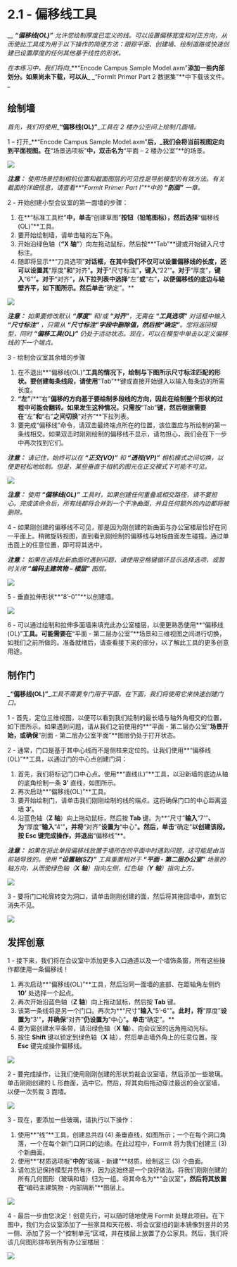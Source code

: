 # 2.1 - 偏移线工具

__ _**“偏移线(OL)”**_ _允许您绘制厚度已定义的线。可以设置偏移宽度和对正方向，从而使此工具成为用于以下操作的简便方法：跟踪平面、创建墙、绘制道路或快速创建已设置厚度的任何其他基于线性的形状。_

_在本练习中，我们将向__**“Encode Campus Sample Model.axm”**添加一些内部划分。如果尚未下载，可以从_ _**“FormIt Primer Part 2 数据集”**中下载该文件。_

## 绘制墙

_首先，我们将使用__**“偏移线(OL)”**__工具在 2 楼办公空间上绘制几面墙。_

1 – 打开_**“Encode Campus Sample Model.axm”**后，_我们会将当前视图定向到平面视图。在**“场景选项板”**中，双击名为**“平面 – 2 楼办公室”**的场景。

![](../../.gitbook/assets/0_orienting-view_annotated_edited_edited-again.png)

_**注意：**_ _使用场景控制相机位置和截面图层的可见性是导航模型的有效方法。有关截面的详细信息，请查看**“FormIt Primer Part I”**中的_ _**“剖面”**_ _一章。_

2 _**-**_ 开始创建小型会议室的第一面墙的步骤：

1. 在**“标准工具栏”**中，单击**“创建草图”**按钮（铅笔图标），然后选择**“偏移线(OL)”**工具。
2. 要开始绘制墙，请单击轴的左下角。
3. 开始沿绿色轴（**“X 轴”**）向左拖动鼠标，然后按**“Tab”**键或开始键入尺寸标注。
4. 随即将显示**“刀具选项”**对话框，在其中我们不仅可以设置偏移线的长度，还可以设置其**“厚度”**和**“对齐”**。对于**“尺寸标注”**，键入**“22'”**。对于**“厚度”**，键入**“6””**。对于**“对齐”**，从下拉列表中选择**“左”**或**“右”**，以便偏移线的底边与轴壁齐平，如下图所示。然后单击**“确定”。**

![](../../.gitbook/assets/1_first-offset-line_combined_annotated_edited.png)

_**注意：**_ _如果要修改默认_ _**“厚度”**_ _和/或_ _**“对齐”**，无需在_ _**“工具选项”**_ _对话框中输入_ _**“尺寸标注”**_ _，只需从_ _**“尺寸标注”**__字段中删除值，然后按__**“确定”**。您将返回模型，同时_ _**“偏移工具(OL)”**_ _仍处于活动状态。现在，可以在模型中单击以定义偏移线的下一个端点。_

3 - 绘制会议室其余墙的步骤

1. 在不退出**“偏移线(OL)”**工具的情况下，绘制与下图所示尺寸标注匹配的形状。要创建每条线段，请使用**“Tab”**键或直接开始键入以输入每条边的所需长度。
2. **“左”**/**“右”**偏移的方向基于要绘制多段线的方向，因此在绘制整个形状的过程中可能会翻转。如果发生这种情况，只需按**“Tab”**键，然后根据需要在**“左”**和**“右”**之间切换**“对齐”**下拉列表。
3. 要完成“偏移线”命令，请双击最终端点所在的位置，该位置应与所绘制的第一条线相交。如果双击时刚刚绘制的偏移线不显示，请勿担心，我们会在下一步中再次找到它们。

_**注意：**_ _请记住，始终可以在_ _**“正交(VO)”**_ _和_ _**“透视(VP)”**_ _相机模式之间切换，以便更轻松地绘制。但是，某些垂直于相机的图元在正交模式下可能不可见。_

![](../../.gitbook/assets/2%20%2810%29.png)

_**注意：**_ _使用_ _**“偏移线(OL)”**_ _工具时，如果创建任何重叠或相交路径，请不要担心。完成该命令后，所有线都将合并到一个干净曲面，并且任何额外的内边都将被删除。_

4 - 如果刚创建的偏移线不可见，那是因为刚创建的新曲面与办公室楼层恰好在同一平面上。稍微旋转视图，直到看到刚绘制的偏移线与地板曲面发生碰撞。通过单击面上的任意位置，即可将其选中。

_**注意：**_ _如果在选择此新曲面时遇到问题，请使用空格键循环显示选择选项，或暂时关闭_ _**“编码主建筑物 – 楼层”**_ _图层。_

![](../../.gitbook/assets/3%20%2814%29.png)

5 - 垂直拉伸形状**“8’-0””**以创建墙。

![](../../.gitbook/assets/4%20%2815%29.png)

6 - 可以通过绘制和拉伸多面墙来填充此办公室楼层，以便更熟悉使用**“偏移线(OL)”**工具。可能需要在**“平面 - 第二层办公室”**场景和三维视图之间进行切换，如我们之前所做的。准备就绪后，请查看接下来的部分，以了解此工具的更多创意用途。

## 制作门

___**“偏移线**__**(OL)”**__工具不需要专门用于平面。在下面，我们将使用它来快速创建门口。_

1 - 首先，定位三维视图，以便可以看到我们绘制的最长墙与轴外角相交的位置，如下图所示。如果遇到问题，请从我们之前使用的**“平面 - 第二层办公室”**场景开始，或确保**“剖面 - 第二层办公室平面”**图层仍处于打开状态。

2 - 通常，门口是基于其中心线而不是侧柱来定位的。让我们使用**“偏移线(OL)”**工具，以通过门的中心点创建门洞：

1. 首先，我们将标记门口中心点。使用**“直线(L)”**工具，以沿新墙的底边从轴的底角绘制一条 **3’** 直线，如图所示。
2. 再次启动**“偏移线(OL)”**工具。
3. 要开始绘制门，请单击我们刚刚绘制的线的端点。这将确保门口的中心距离竖墙 **3’**。
4. 沿蓝色轴（**Z 轴**）向上拖动鼠标，然后按 **Tab** 键。为**“尺寸”**输入**“7'”**、为**“厚度”**输入**“4'”**，并将**“对齐”**设置为**“中心”**。然后，单击**“确定”**以创建该段。按 **Esc** 键完成操作，并退出**“偏移线”**。

_**注意：**_ _如果在将此单段偏移线放置于墙所在的平面中时遇到问题，这可能是由当前轴导致的。使用_ _**“设置轴(SZ)”**_ _工具重置相对于_ _**“平面 - 第二层办公室”**_ _场景的轴方向，从而使绿色轴（**X 轴**）指向左侧，红色轴（**Y 轴**）指向上方。_

![](../../.gitbook/assets/5%20%288%29.png)

3 - 要将门口轮廓转变为洞口，请单击刚刚创建的面，然后将其拖回墙中，直到它消失不见。

![](../../.gitbook/assets/6%20%285%29.png)

## 发挥创意

1 - 接下来，我们将在会议室中添加更多入口通道以及一个墙饰条窗，所有这些操作都使用一条偏移线！

1. 再次启动**“偏移线(OL)”**工具，然后沿同一面墙的底部、在距轴角左侧约 **10’** 处选择一个起点。
2. 再次开始沿蓝色轴（**Z 轴**）向上拖动鼠标，然后按 **Tab** 键。
3. 该第一条线将是另一个门口。再次为**“尺寸”**输入**“5’-6””**。此时，将**“厚度”**设置为**“3'”**，并确保**“对齐”**仍设置为**“中心”**。单击**“确定”。**
4. 要为窗创建水平条带，请沿绿色轴（**X 轴**）、向会议室的远角拖动光标。
5. 按住 **Shift** 键以锁定到绿色轴（**X** 轴），然后单击墙外角上的任意位置。按 **Esc** 键完成操作偏移线。

![](../../.gitbook/assets/7%20%286%29.png)

2 - 要完成操作，让我们使用刚刚创建的形状剪裁会议室墙，然后添加一些玻璃。单击刚刚创建的 L 形曲面，选中它。然后，将其向后拖动穿过最远的会议室墙，以便一次剪裁 3 面墙。

![](../../.gitbook/assets/8%20%282%29.png)

3 - 现在，要添加一些玻璃，请执行以下操作：

1. 使用**“线”**工具，创建总共四 (4) 条垂直线，如图所示；一个在每个洞口角落，一个在每个新门口洞口的边缘。在此过程中，FormIt 将为我们创建三 (3) 个新曲面。
2. 使用**“材质选项板”**中的**“玻璃 - 新建”**材质，绘制这三 (3) 个曲面。
3. 请勿忘记保持模型井然有序，因为这始终是一个良好做法。将我们刚刚创建的所有几何图形（玻璃和墙）归为一组。将其命名为**“会议室”**，然后将其放置在**“编码主建筑物 - 内部隔断”**图层上。

![](../../.gitbook/assets/9%20%284%29.png)

4 - 最后一步由您决定！创意先行，可以随时随地使用 FormIt 处理此项目。在下图中，我们为会议室添加了一些家具和天花板、将会议室组的副本镜像到竖井的另一侧、添加了另一个“控制单元”区域，并在楼层上放置了办公家具。然后，我们将该几何图形排布到所有办公室楼层：

![](../../.gitbook/assets/10_finished.png)

